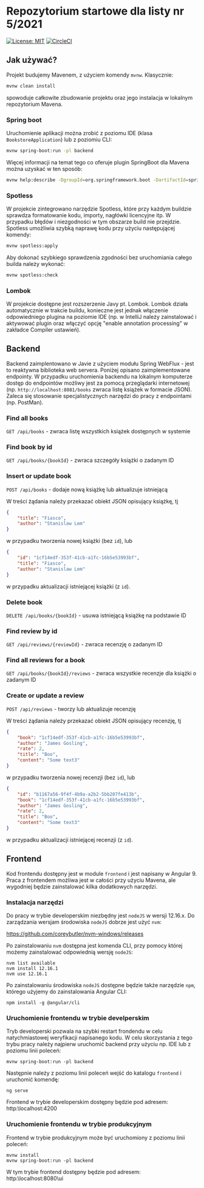 # Repozytorium startowe dla listy nr 5/2021
[![License: MIT](https://img.shields.io/badge/License-MIT-yellow.svg)](https://opensource.org/licenses/MIT)
[![CircleCI](https://circleci.com/gh/pwr-piisw/bookstore.svg?style=svg)](https://circleci.com/gh/pwr-piisw/bookstore)

## Jak używać?
Projekt budujemy Mavenem, z użyciem komendy `mvnw`. Klasycznie:
```bash
mvnw clean install
```
spowoduje całkowite zbudowanie projektu oraz jego instalacja w lokalnym repozytorium Mavena.

### Spring boot
Uruchomienie aplikacji można zrobić z poziomu IDE (klasa `BookstoreApplication`) lub z poziomiu CLI:
```bash
mvnw spring-boot:run -pl backend
```
Więcej informacji na temat tego co oferuje plugin SpringBoot dla Mavena można uzyskać w ten sposób:
```bash
mvnw help:describe -DgroupId=org.springframework.boot -DartifactId=spring-boot-maven-plugin -pl backend
```

### Spotless
W projekcie zintegrowano narzędzie Spotless, które przy każdym buildzie sprawdza formatowanie kodu, importy, nagłówki licencyjne itp. W przypadku błędów i niezgodności w tym obszarze build nie przejdzie. Spotless umożliwia szybką naprawę kodu przy użyciu następującej komendy:
```bash
mvnw spotless:apply
```
Aby dokonać szybkiego sprawdzenia zgodności bez uruchomiania całego builda należy wykonać:
```bash
mvnw spotless:check
```

### Lombok
W projekcie dostępne jest rozszerzenie Javy pt. Lombok. Lombok działa automatycznie w trakcie buildu, konieczne jest jednak włączenie odpowiedniego plugina na poziomie IDE (np. w IntelliJ należy zainstalować i aktywować plugin oraz włączyć opcję "enable annotation processing" w zakładce Compiler ustawień).

## Backend
Backend zaimplentowano w Javie z użyciem modułu Spring WebFlux - jest to reaktywna biblioteka web servera. Poniżej opisano zaimplementowane endpointy. W przypadku uruchomienia backendu na lokalnym komputerze dostęp do endpointów możliwy jest za pomocą przeglądarki internetowej (np. `http://localhost:8081/books` zwraca listę książek w formacie JSON). Zaleca się stosowanie specjalistycznych narzędzi do pracy z endpointami (np. PostMan).

### Find all books
`GET /api/books` - zwraca listę wszystkich książek dostępnych w systemie

### Find book by id        
`GET /api/books/{bookId}` - zwraca szczegóły książki o zadanym ID

### Insert or update book
`POST /api/books` - dodaje nową książkę lub aktualizuje istniejącą

W treści żądania należy przekazać obiekt JSON opisujący książkę, tj
```json
{
    "title": "Fiasco",
    "author": "Stanislaw Lem"
}
```
w przypadku tworzenia nowej książki (bez `id`), lub
```json
{
    "id": "1cf14edf-353f-41cb-a1fc-16b5e53993bf",
    "title": "Fiasco",
    "author": "Stanislaw Lem"
}
```
w przypadku aktualizacji istniejącej książki (z `id`).
        
### Delete book        
`DELETE /api/books/{bookId}` - usuwa istniejącą książkę na podstawie ID
        
### Find review by id        
`GET /api/reviews/{reviewId}` - zwraca recenzję o zadanym ID
        
### Find all reviews for a book        
`GET /api/books/{bookId}/reviews` - zwraca wszystkie recenzje dla książki o zadanym ID
        
### Create or update a review        
`POST /api/reviews` - tworzy lub aktualizuje recenzję

W treści żądania należy przekazać obiekt JSON opisujący recenzję, tj
```json
{
    "book": "1cf14edf-353f-41cb-a1fc-16b5e53993bf",
    "author": "James Gosling",
    "rate": 2,
    "title": "Boo",
    "content": "Some text3"
}
```
w przypadku tworzenia nowej recenzji (bez `id`), lub
```json
{
    "id": "b1167a56-9f4f-4b9a-a2b2-5bb207fe413b",
    "book": "1cf14edf-353f-41cb-a1fc-16b5e53993bf",
    "author": "James Gosling",
    "rate": 2,
    "title": "Boo",
    "content": "Some text3"
}
```
w przypadku aktualizacji istniejącej recenzji (z `id`).

## Frontend
Kod frontendu dostępny jest w module `frontend` i jest napisany w Angular 9. Praca z frontendem możliwa jest w całości przy użyciu Mavena, ale wygodniej będzie zainstalować kilka dodatkowych narzędzi.

### Instalacja narzędzi
Do pracy w trybie developerskim niezbędny jest `nodeJS` w wersji 12.16.x. Do zarządzania wersjam środowiska `nodeJS` dobrze jest użyć `nvm`:

https://github.com/coreybutler/nvm-windows/releases

Po zainstalowaniu `nvm` dostępna jest komenda CLI, przy pomocy której możemy zainstalować odpowiednią wersję `nodeJS`:

```
nvm list available
nvm install 12.16.1
nvm use 12.16.1
```

Po zainstalowaniu środowiska `nodeJS` dostępne będzie także narzędzie `npm`, którego użyjemy do zainstalowania Angular CLI:

```
npm install -g @angular/cli
```

### Uruchomienie frontendu w trybie develperskim
Tryb developerski pozwala na szybki restart frondendu w celu natychmiastowej weryfikacji napisanego kodu. W celu skorzystania z tego trybu pracy należy najpierw uruchomić backend przy użyciu np. IDE lub z poziomu linii poleceń:
```
mvnw spring-boot:run -pl backend
```

Następnie należy z poziomu linii poleceń wejść do katalogu `frontend` i uruchomić komendę:
```
ng serve
```

Frontend w trybie developerskim dostępny będzie pod adresem: http:\\localhost:4200

### Uruchomienie frontendu w trybie produkcyjnym
Frontend w trybie produkcyjnym może być uruchomiony z poziomu linii poleceń:
```
mvnw install
mvnw spring-boot:run -pl backend
```

W tym trybie frontend dostępny będzie pod adresem: http:\\localhost:8080\ui
